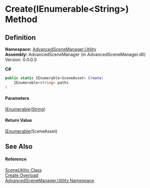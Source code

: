 # Create(IEnumerable\<String>) Method

## Definition

**Namespace:** [AdvancedSceneManager.Utility](N_AdvancedSceneManager_Utility.md)\
**Assembly:** AdvancedSceneManager (in AdvancedSceneManager.dll) Version: 0.0.0.0

**C#**

```c#
public static IEnumerable<SceneAsset> Create(
	IEnumerable<string> paths
)
```

#### Parameters

&#x20; [IEnumerable](https://learn.microsoft.com/dotnet/api/system.collections.generic.ienumerable-1)([String](https://learn.microsoft.com/dotnet/api/system.string))&#x20;

#### Return Value

[IEnumerable](https://learn.microsoft.com/dotnet/api/system.collections.generic.ienumerable-1)(SceneAsset)

## See Also

#### Reference

[SceneUtility Class](T_AdvancedSceneManager_Utility_SceneUtility.md)\
[Create Overload](Overload_AdvancedSceneManager_Utility_SceneUtility_Create.md)\
[AdvancedSceneManager.Utility Namespace](N_AdvancedSceneManager_Utility.md)
